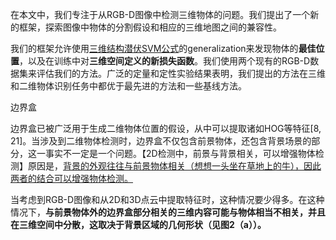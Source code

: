 在本文中，我们专注于从RGB-D图像中检测三维物体的问题。我们提出了一个新的框架，探索图像中物体的分割假设和相应的三维地图之间的兼容性。

我们的框架允许使用<u>三维结构潜伏SVM公式</u>的generalization来发现物体的**最佳位置**，以及在训练中对**三维空间定义的新损失函数**。我们使用两个现有的RGB-D数据集来评估我们的方法。广泛的定量和定性实验结果表明，我们提出的方法在三维和二维物体识别任务中都优于最先进的方法和一些基线方法。

边界盒

边界盒已被广泛用于生成二维物体位置的假设，从中可以提取诸如HOG等特征[8, 21]。当涉及到二维物体检测时，边界盒不仅包含前景物体，还包含背景场景的部分，这一事实不一定是一个问题。【2D检测中，前景与背景相关，可以增强物体检测】原因是，<u>背景的外观往往与前景物体相关（想想一头坐在草地上的牛），因此两者的结合可以增强物体检测。</u>

当考虑到RGB-D图像和从2D和3D点云中提取特征时，这种情况要少得多。在这种情况下，**与前景物体外的边界盒部分相关的三维内容可能与物体相当不相关，并且在三维空间中分散，这取决于背景区域的几何形状（见图2（a））。**

